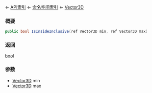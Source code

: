← [API索引](Api-Index) ← [命名空间索引](Namespace-Index) ← [Vector3D](VRageMath.Vector3D)

### 概要

```csharp
public bool IsInsideInclusive(ref Vector3D min, ref Vector3D max)
```

### 返回

[bool](https://docs.microsoft.com/en-us/dotnet/api/System.Boolean?view=netframework-4.6)

### 参数

* [Vector3D](VRageMath.Vector3D) min
* [Vector3D](VRageMath.Vector3D) max
